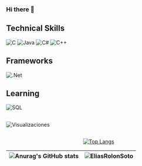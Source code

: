 ### Hi there 👋





## Technical Skills

![C](https://img.shields.io/badge/Lenguaje-C-blue?style=for-the-badge&logo=c)
![Java](https://img.shields.io/badge/Lenguaje-Java-orange?style=for-the-badge&logo=java)
![C#](https://img.shields.io/badge/Lenguaje-C%23-blueviolet?style=for-the-badge&logo=c-sharp)
![C++](https://img.shields.io/badge/Lenguaje-C%2B%2B-green?style=for-the-badge&logo=cplusplus)

## Frameworks
![.Net](https://img.shields.io/badge/Lenguaje-.Net-blueviolet?style=for-the-badge&logo=.Net)

## Learning
![SQL](https://img.shields.io/badge/SQL-Learning-blue?style=for-the-badge&logo=postgresql)



## 

![Visualizaciones](https://komarev.com/ghpvc/?username=EliasRolonSoto&color=brightgreen)

##

<div align="center">

[![Top Langs](https://github-readme-stats.vercel.app/api/top-langs/?username=EliasRolonSoto&theme=blue-green&langs_count=8)](https://github.com/anuraghazra/github-readme-stats)

</div>

<div align="center">

|![Anurag's GitHub stats](https://github-readme-stats.vercel.app/api?username=EliasRolonSoto&show_icons=true&theme=blue-green)|<img src="https://github-readme-streak-stats.herokuapp.com/?user=EliasRolonSoto&theme=blue-green" alt="EliasRolonSoto" />|
|:-:|:-:|

</div>
